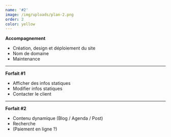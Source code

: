 ```yaml
---
name: '#2'
image: /img/uploads/plan-2.png
order: 2
color: yellow
---
```

**Accompagnement**  

* Création, design et déploiement du site
* Nom de domaine
* Maintenance

<hr />

**Forfait #1**
* Afficher des infos statiques
* Modifier infos statiques
* Contacter le client

<hr />

**Forfait #2**
* Contenu dynamique (Blog / Agenda / Post)
* Recherche
* (Paiement en ligne ?)
